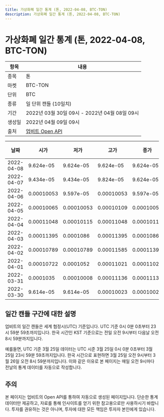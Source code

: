 ```yaml
---
title: 가상화폐 일간 통계 (톤, 2022-04-08, BTC-TON)
description: 가상화폐 일간 통계 (톤, 2022-04-08, BTC-TON)
---
```



가상화폐 일간 통계 (톤, 2022-04-08, BTC-TON)
===

|항목|내용|
|--|--|
|종목|톤|
|마켓|BTC-TON|
|단위|BTC|
|종류|일 단위 캔들 (10일치)|
|기간|2022년 03월 30일 09시 - 2022년 04월 08일 09시|
|생성일|2022년 04월 09일 09시|
|출처|[업비트 Open API](https://docs.upbit.com)|


|날짜|시가|저가|고가|종가|비고|
|--|--|--|--|--|--|
|2022-04-08|9.624e-05|9.624e-05|9.624e-05|9.624e-05|    |
|2022-04-07|9.434e-05|9.434e-05|9.824e-05|9.624e-05|    |
|2022-04-06|0.00010053|9.597e-05|0.00010053|9.597e-05|    |
|2022-04-05|0.00010065|0.00010053|0.00010109|0.00010053|    |
|2022-04-04|0.00011048|0.00010115|0.00011048|0.00010115|    |
|2022-04-03|0.00011395|0.0001086|0.00011395|0.0001086|    |
|2022-04-02|0.00010789|0.00010789|0.00011585|0.00011395|    |
|2022-04-01|0.00010722|0.0001052|0.00011021|0.00011021|    |
|2022-03-31|0.0001035|0.00010008|0.00011136|0.00011136|    |
|2022-03-30|9.614e-05|9.614e-05|0.00010023|0.00010023|    |


일간 캔들 구간에 대한 설명
---


업비트의 일간 캔들은 세계 협정시(UTC) 기준입니다. 
UTC 기준 0시 0분 0초부터 23시 59분 59초까지입니다. 
한국 시간인 KST 기준으로는 전일 오전 9시부터 다음날 오전 8시 59분까지입니다. 


예를들면, UTC 기준 3월 25일 데이터는 UTC 시준 3월 25일 0시 0분 0초부터 3월 25일 23시 59분 59초까지입니다. 
한국 시간으로 표현하면 3월 25일 오전 9시부터 3월 26일 오전 8시 59분까지입니다. 
이와 같은 이유로 본 페이지는 매일 오전 9시마다 전날의 통계 데이터를 자동으로 작성합니다. 


주의
---


본 페이지는 업비트의 Open API를 통하여 자동으로 생성된 페이지입니다. 
단순한 통계 데이터만 제공하고, 자료를 통해 인사이트를 얻기 위한 참고용으로만 사용하시기 바랍니다. 
투자를 권유하는 것은 아니며, 투자에 대한 모든 책임은 투자자 본인에게 있습니다. 
